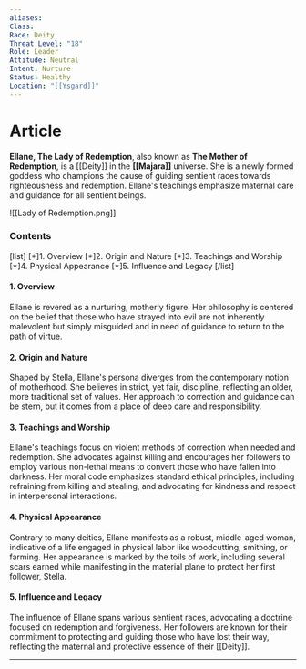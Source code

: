 ```yaml
---
aliases: 
Class: 
Race: Deity
Threat Level: "18"
Role: Leader
Attitude: Neutral
Intent: Nurture
Status: Healthy
Location: "[[Ysgard]]"
---
```


# Article
**Ellane, The Lady of Redemption**, also known as **The Mother of Redemption**, is a [[Deity]] in the **[[Majara]]** universe. She is a newly formed goddess who champions the cause of guiding sentient races towards righteousness and redemption. Ellane's teachings emphasize maternal care and guidance for all sentient beings.

![[Lady of Redemption.png]]

### Contents

\[list\] \[\*\]1. Overview \[\*\]2. Origin and Nature \[\*\]3. Teachings and Worship \[\*\]4. Physical Appearance \[\*\]5. Influence and Legacy \[/list\]

#### 1\. Overview

Ellane is revered as a nurturing, motherly figure. Her philosophy is centered on the belief that those who have strayed into evil are not inherently malevolent but simply misguided and in need of guidance to return to the path of virtue.

#### 2\. Origin and Nature

Shaped by Stella, Ellane's persona diverges from the contemporary notion of motherhood. She believes in strict, yet fair, discipline, reflecting an older, more traditional set of values. Her approach to correction and guidance can be stern, but it comes from a place of deep care and responsibility.

#### 3\. Teachings and Worship

Ellane's teachings focus on violent methods of correction when needed and redemption. She advocates against killing and encourages her followers to employ various non-lethal means to convert those who have fallen into darkness. Her moral code emphasizes standard ethical principles, including refraining from killing and stealing, and advocating for kindness and respect in interpersonal interactions.

#### 4\. Physical Appearance

Contrary to many deities, Ellane manifests as a robust, middle-aged woman, indicative of a life engaged in physical labor like woodcutting, smithing, or farming. Her appearance is marked by the toils of work, including several scars earned while manifesting in the material plane to protect her first follower, Stella.

#### 5\. Influence and Legacy

The influence of Ellane spans various sentient races, advocating a doctrine focused on redemption and forgiveness. Her followers are known for their commitment to protecting and guiding those who have lost their way, reflecting the maternal and protective essence of their [[Deity]].

* * *